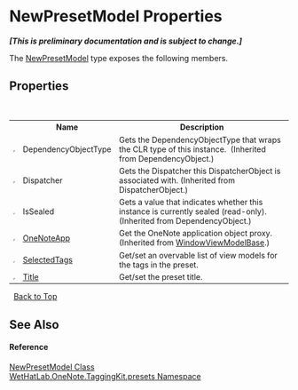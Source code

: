 # NewPresetModel Properties
 _**\[This is preliminary documentation and is subject to change.\]**_

The <a href="6001b11b-594d-33da-5696-d6be20abe2cb">NewPresetModel</a> type exposes the following members.


## Properties
&nbsp;<table><tr><th></th><th>Name</th><th>Description</th></tr><tr><td>![Public property](media/pubproperty.gif "Public property")</td><td>DependencyObjectType</td><td>
Gets the DependencyObjectType that wraps the CLR type of this instance.&nbsp;
(Inherited from DependencyObject.)</td></tr><tr><td>![Public property](media/pubproperty.gif "Public property")</td><td>Dispatcher</td><td>
Gets the Dispatcher this DispatcherObject is associated with.
 (Inherited from DispatcherObject.)</td></tr><tr><td>![Public property](media/pubproperty.gif "Public property")</td><td>IsSealed</td><td>
Gets a value that indicates whether this instance is currently sealed (read-only).
 (Inherited from DependencyObject.)</td></tr><tr><td>![Public property](media/pubproperty.gif "Public property")</td><td><a href="21a446e9-f449-4453-9a40-5e0952f168b2">OneNoteApp</a></td><td>
Get the OneNote application object proxy.
 (Inherited from <a href="874446c0-97b5-9b14-77fa-860013f5467d">WindowViewModelBase</a>.)</td></tr><tr><td>![Public property](media/pubproperty.gif "Public property")</td><td><a href="39f983a3-580a-0723-62cc-0a59625cfde6">SelectedTags</a></td><td>
Get/set an overvable list of view models for the tags in the preset.</td></tr><tr><td>![Public property](media/pubproperty.gif "Public property")</td><td><a href="ee0dbe58-92c8-e36a-5ffc-003f281eb0c6">Title</a></td><td>
Get/set the preset title.</td></tr></table>&nbsp;
<a href="#newpresetmodel-properties">Back to Top</a>

## See Also


#### Reference
<a href="6001b11b-594d-33da-5696-d6be20abe2cb">NewPresetModel Class</a><br /><a href="ea4587cb-d2a8-edd6-403b-ce9e36b93c30">WetHatLab.OneNote.TaggingKit.presets Namespace</a><br />
